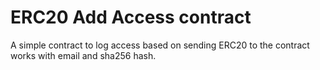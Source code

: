 # ERC20 Add Access contract

A simple contract to log access based on sending ERC20 to the contract works with email and sha256 hash.
